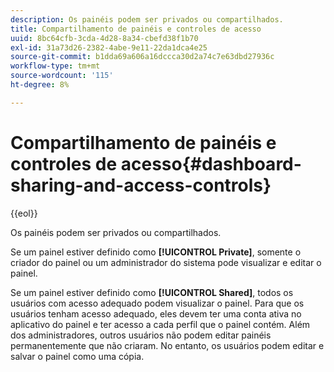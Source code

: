 ```yaml
---
description: Os painéis podem ser privados ou compartilhados.
title: Compartilhamento de painéis e controles de acesso
uuid: 8bc64cfb-3cda-4d28-8a34-cbefd38f1b70
exl-id: 31a73d26-2382-4abe-9e11-22da1dca4e25
source-git-commit: b1dda69a606a16dccca30d2a74c7e63dbd27936c
workflow-type: tm+mt
source-wordcount: '115'
ht-degree: 8%

---
```


# Compartilhamento de painéis e controles de acesso{#dashboard-sharing-and-access-controls}

{{eol}}

Os painéis podem ser privados ou compartilhados.

Se um painel estiver definido como **[!UICONTROL Private]**, somente o criador do painel ou um administrador do sistema pode visualizar e editar o painel.

Se um painel estiver definido como **[!UICONTROL Shared]**, todos os usuários com acesso adequado podem visualizar o painel. Para que os usuários tenham acesso adequado, eles devem ter uma conta ativa no aplicativo do painel e ter acesso a cada perfil que o painel contém. Além dos administradores, outros usuários não podem editar painéis permanentemente que não criaram. No entanto, os usuários podem editar e salvar o painel como uma cópia.
